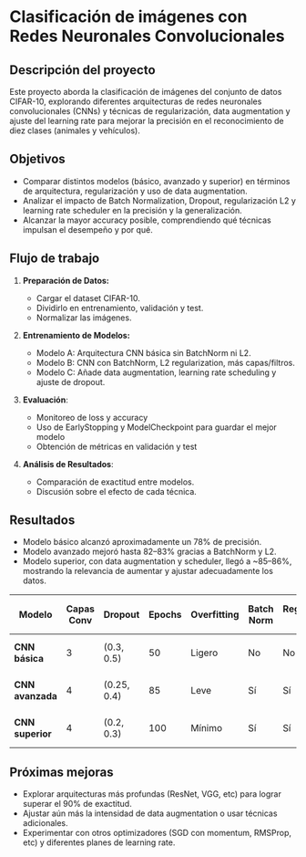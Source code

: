# Clasificación de imágenes con Redes Neuronales Convolucionales

## Descripción del proyecto
Este proyecto aborda la clasificación de imágenes del conjunto de datos CIFAR-10, explorando diferentes arquitecturas de redes neuronales convolucionales (CNNs) y técnicas de regularización, data augmentation y ajuste del learning rate para mejorar la precisión en el reconocimiento de diez clases (animales y vehículos).

## Objetivos
- Comparar distintos modelos (básico, avanzado y superior) en términos de arquitectura, regularización y uso de data augmentation.
- Analizar el impacto de Batch Normalization, Dropout, regularización L2 y learning rate scheduler en la precisión y la generalización.
- Alcanzar la mayor accuracy posible, comprendiendo qué técnicas impulsan el desempeño y por qué.

## Flujo de trabajo
1. **Preparación de Datos:**
   - Cargar el dataset CIFAR-10.
   - Dividirlo en entrenamiento, validación y test.
   - Normalizar las imágenes.

2. **Entrenamiento de Modelos:**
   - Modelo A: Arquitectura CNN básica sin BatchNorm ni L2.
   - Modelo B: CNN con BatchNorm, L2 regularization, más capas/filtros.
   - Modelo C: Añade data augmentation, learning rate scheduling y ajuste de dropout.

3. **Evaluación**:
   - Monitoreo de loss y accuracy
   - Uso de EarlyStopping y ModelCheckpoint para guardar el mejor modelo
   - Obtención de métricas en validación y test

4. **Análisis de Resultados**:
   - Comparación de exactitud entre modelos.
   - Discusión sobre el efecto de cada técnica.

## Resultados
- Modelo básico alcanzó aproximadamente un 78% de precisión.
- Modelo avanzado mejoró hasta 82–83% gracias a BatchNorm y L2.
- Modelo superior, con data augmentation y scheduler, llegó a ~85–86%, mostrando la relevancia de aumentar y ajustar adecuadamente los datos.

| **Modelo**       | **Capas Conv** | **Dropout**    | **Epochs** | **Overfitting** | **Batch Norm** | **Regularización L2** | **Data Aug** | **Precisión en Test** | **F1-Score Macro** | **Mejores Clases**      | **Peores Clases**      |
|-------------------|----------------|----------------|------------|-----------------|----------------|------------------------|------------------------|-----------------------|--------------------|------------------------|-----------------------|
| **CNN básica**    | 3              | (0.3, 0.5)     | 50     | Ligero      | No             | No                     | No                     | **78.5%**             | 0.78               | Coche, Barco, Camión    | Gato, Ave, Perro      |
| **CNN avanzada**  | 4              | (0.25, 0.4)    | 85     | Leve        | Sí             | Sí                     | No                     | **82.8%**             | 0.82               | Coche, Barco, Camión    | Gato, Perro, Ave      |
| **CNN superior**  | 4              | (0.2, 0.3)     | 100   | Mínimo      | Sí             | Sí                     | Sí                     | **85.6%**             | 0.85               | Coche, Barco, Camión    | Gato, Perro, Ave      |

## Próximas mejoras
- Explorar arquitecturas más profundas (ResNet, VGG, etc) para lograr superar el 90% de exactitud.
- Ajustar aún más la intensidad de data augmentation o usar técnicas adicionales.
- Experimentar con otros optimizadores (SGD con momentum, RMSProp, etc) y diferentes planes de learning rate.
